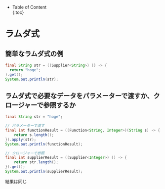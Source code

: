 - Table of Content  
{:toc}


# ラムダ式

## 簡単なラムダ式の例

```java
final String str = ((Supplier<String>) () -> {
  return "hoge";
).get();
System.out.println(str);
```

## ラムダ式で必要なデータをパラメーターで渡すか、クロージャーで参照するか

```java
final String str = "hoge";

// パラメーターで渡す
final int functionResult = ((Function<String, Integer>)(String s) -> {
    return s.length();
}).apply(str);
System.out.println(functionResult);

// クロージャーで参照
final int supplierResult = ((Supplier<Integer>) () -> {
    return str.length();
}).get();
System.out.println(supplierResult);
```

結果は同じ
